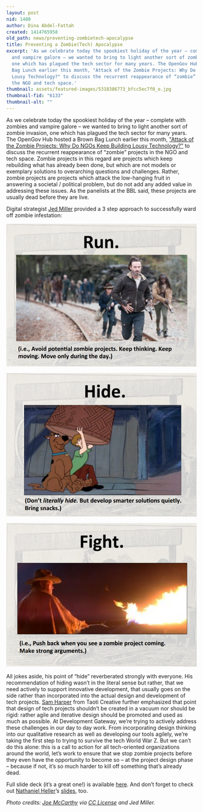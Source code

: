 ```yaml
---
layout: post
nid: 1480
author: Dina Abdel-Fattah
created: 1414765958
old_path: news/preventing-zombietech-apocalypse
title: Preventing a Zombie(Tech) Apocalypse
excerpt: 'As we celebrate today the spookiest holiday of the year – complete with zombies
  and vampire galore – we wanted to bring to light another sort of zombie invasion,
  one which has plagued the tech sector for many years. The OpenGov Hub hosted a Brown
  Bag Lunch earlier this month, "Attack of the Zombie Projects: Why Do NGOs Keep Building
  Lousy Technology?" to discuss the recurrent reappearance of “zombie” projects in
  the NGO and tech space.'
thumbnail: assets/featured-images/5318386773_bfcc5ec7f0_o.jpg
thumbnail-fid: "6133"
thumbnail-alt: ""
---
```


As we celebrate today the spookiest holiday of the year – complete with zombies and vampire galore – we wanted to bring to light another sort of zombie invasion, one which has plagued the tech sector for many years. The OpenGov Hub hosted a Brown Bag Lunch earlier this month, ["Attack of the Zombie Projects: Why Do NGOs Keep Building Lousy Technology?"](http://www.eventbrite.com/e/attack-of-the-zombie-projects-why-do-ngos-keep-building-lousy-technology-tickets-13270417175) to discuss the recurrent reappearance of “zombie” projects in the NGO and tech space. Zombie projects in this regard are projects which keep rebuilding what has already been done, but which are not models or exemplary solutions to overarching questions and challenges. Rather, zombie projects are projects which attack the low-hanging fruit in answering a societal / political problem, but do not add any added value in addressing these issues. As the panelists at the BBL said, these projects are usually dead before they are live.

Digital strategist [Jed Miller](https://twitter.com/jedmiller) provided a 3 step approach to successfully ward off zombie infestation:

![](/assets/post-images/one.jpg)

![](/assets/post-images/two.png)

![](/assets/post-images/three.png)

All jokes aside, his point of “hide” reverberated strongly with everyone. His recommendation of hiding wasn’t in the literal sense but rather, that we need actively to support innovative development, that usually goes on the side rather than incorporated into the actual design and development of tech projects. [Sam Harper](https://taoti.com/content/sam-harper) from Taoti Creative further emphasized that point that design of tech projects shouldn’t be created in a vacuum nor should be rigid: rather agile and iterative design should be promoted and used as much as possible. At Development Gateway, we’re trying to actively address these challenges in our day to day work. From incorporating design thinking into our qualitative research as well as developing our tools agilely, we’re taking the first step to trying to survive the tech World War Z. But we can’t do this alone: this is a call to action for all tech-oriented organizations around the world, let’s work to ensure that we stop zombie projects before they even have the opportunity to become so – at the project design phase – because if not, it’s so much harder to kill off something that’s already dead.

Full slide deck (it’s a great one!) is available [here](http://static.squarespace.com/static/502feae7e4b0dbdecd3e61d8/t/542dacd7e4b0e6c69f32c98f/1412279511971/ZombieTech%20BBL.pdf). And don’t forget to check out [Nathaniel Heller](https://twitter.com/integrilicious)’s [slides](http://opengovhub.org/s/Zombies.pdf), too.

*Photo credits: [Joe McCarthy](https://www.flickr.com/photos/gumption/5318386773) via [CC License](https://creativecommons.org/licenses/by-nc-sa/2.0/) and Jed Miller.*

